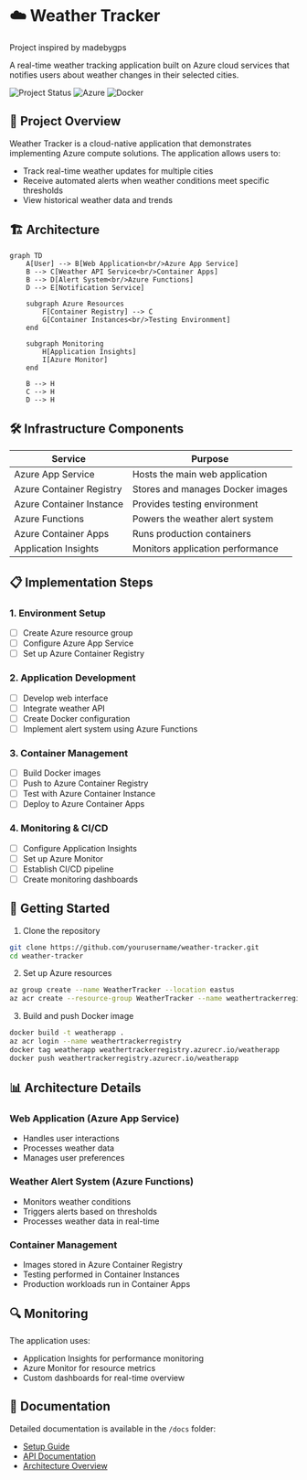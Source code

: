 # ☁️ Weather Tracker
Project inspired by madebygps

A real-time weather tracking application built on Azure cloud services that notifies users about weather changes in their selected cities.

![Project Status](https://img.shields.io/badge/status-in%20development-yellow)
![Azure](https://img.shields.io/badge/azure-%230072C6.svg?style=flat&logo=microsoftazure&logoColor=white)
![Docker](https://img.shields.io/badge/docker-%230db7ed.svg?style=flat&logo=docker&logoColor=white)

## 🎯 Project Overview

Weather Tracker is a cloud-native application that demonstrates implementing Azure compute solutions. The application allows users to:
- Track real-time weather updates for multiple cities
- Receive automated alerts when weather conditions meet specific thresholds
- View historical weather data and trends

## 🏗️ Architecture

```mermaid
graph TD
    A[User] --> B[Web Application<br/>Azure App Service]
    B --> C[Weather API Service<br/>Container Apps]
    B --> D[Alert System<br/>Azure Functions]
    D --> E[Notification Service]
    
    subgraph Azure Resources
        F[Container Registry] --> C
        G[Container Instances<br/>Testing Environment]
    end
    
    subgraph Monitoring
        H[Application Insights]
        I[Azure Monitor]
    end
    
    B --> H
    C --> H
    D --> H
```

## 🛠️ Infrastructure Components

| Service | Purpose |
|---------|----------|
| Azure App Service | Hosts the main web application |
| Azure Container Registry | Stores and manages Docker images |
| Azure Container Instance | Provides testing environment |
| Azure Functions | Powers the weather alert system |
| Azure Container Apps | Runs production containers |
| Application Insights | Monitors application performance |

## 📋 Implementation Steps

### 1. Environment Setup
- [ ] Create Azure resource group
- [ ] Configure Azure App Service
- [ ] Set up Azure Container Registry

### 2. Application Development
- [ ] Develop web interface
- [ ] Integrate weather API
- [ ] Create Docker configuration
- [ ] Implement alert system using Azure Functions

### 3. Container Management
- [ ] Build Docker images
- [ ] Push to Azure Container Registry
- [ ] Test with Azure Container Instance
- [ ] Deploy to Azure Container Apps

### 4. Monitoring & CI/CD
- [ ] Configure Application Insights
- [ ] Set up Azure Monitor
- [ ] Establish CI/CD pipeline
- [ ] Create monitoring dashboards

## 🚀 Getting Started

1. Clone the repository
```bash
git clone https://github.com/yourusername/weather-tracker.git
cd weather-tracker
```

2. Set up Azure resources
```bash
az group create --name WeatherTracker --location eastus
az acr create --resource-group WeatherTracker --name weathertrackerregistry --sku Basic
```

3. Build and push Docker image
```bash
docker build -t weatherapp .
az acr login --name weathertrackerregistry
docker tag weatherapp weathertrackerregistry.azurecr.io/weatherapp
docker push weathertrackerregistry.azurecr.io/weatherapp
```

## 📊 Architecture Details

### Web Application (Azure App Service)
- Handles user interactions
- Processes weather data
- Manages user preferences

### Weather Alert System (Azure Functions)
- Monitors weather conditions
- Triggers alerts based on thresholds
- Processes weather data in real-time

### Container Management
- Images stored in Azure Container Registry
- Testing performed in Container Instances
- Production workloads run in Container Apps

## 🔍 Monitoring

The application uses:
- Application Insights for performance monitoring
- Azure Monitor for resource metrics
- Custom dashboards for real-time overview

## 📝 Documentation

Detailed documentation is available in the `/docs` folder:
- [Setup Guide](docs/setup.md)
- [API Documentation](docs/api.md)
- [Architecture Overview](docs/architecture.md)


